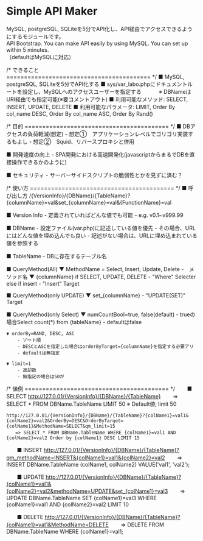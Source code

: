 # Simple API Maker
MySQL, postgreSQL, SQLiteを5分でAPI化し、API経由でアクセスできるようにするモジュールです。  
API Bootstrap. You can make API easily by using MySQL. You can set up within 5 minutes.  
（defaultはMySQLに対応）  


/* できること  
========================================= */
  ■ MySQL, postgreSQL, SQLiteを5分でAPI化する
  ■ sys/var_labo.phpにドキュメントルートを設定し、MySQLへのアクセスユーザーを指定する
　　　※ DBNameはURI経由でも指定可能(※要コメントアウト)
  ■ 利用可能なメソッド:  SELECT, INSERT, UPDATE, DELETE
  ■ 利用可能なパラメータ: LIMIT, Order By col_name DESC, Order By col_name ASC, Order By Rand()


/* 目的
========================================= */
  ■ DBアクセスの負荷軽減(想定)
	- 想定①　アプリケーションレベルでゴリゴリ実装するもよし
	- 想定②　Squid、リバースプロキシと併用

  ■ 開発速度の向上
	- SPA開発における高速開発化(javascriptからまるでDBを直接操作できるかのように)

  ■ セキュリティ
	- サーバーサイドスクリプトの脆弱性とかを見ずに済む？


/* 使い方
========================================= */
  ■ 呼び出し方
	/{VersionInfo}/{DBName}/{TableName}?{columnName}=val&set_{columnName}=val&{FunctionName}=val

  ■ Version Info
	- 定義されていればどんな値でも可能
	- e.g. v0.1~v999.99

  ■ DBName
	- 設定ファイル(var.php)に記述している値を優先
		- その場合、URLにはどんな値を埋め込んでも良い
	- 記述がない場合は、URLに埋め込まれている値を参照する

  ■ TableName
	- DBに存在するテーブル名

  ■ QueryMethod(All)
	▼ MethodName = Select, Insert, Update, Delete
		-　メソッド名
	▼ {columnName}
		if SELECT, UPDATE, DELETE
			- "Where" Selecter
		else if insert
			- "Insert" Target

  ■ QueryMethod(only UPDATE)
	▼ set_{columnName}
		- "UPDATE(SET)" Target

  ■ QueryMethod(only Select)
	▼ numCountBool=true, false(default)
		- trueの場合Select count(*) from {tableName}
		- defaultはfalse

	▼ orderBy=RAND, DESC, ASC
		- ソート順
		- DESCとASCを指定した場合はorderByTarget={columnName}を指定する必要アリ
		- defaultは無指定

	▼ limit=1
		- 返却数
		- 無指定の場合は50が

/* 値例
========================================= */
　　■ SELECT
	http://127.0.01/{VersionInfo}/{DBName}/{TableName}
	　　=> SELECT * FROM DBName.TableName LIMIT 50
	※ Default値; limit 50

	http://127.0.01/{VersionInfo}/{DBName}/{TableName}?{colName1}=val1&{colName2}=val2&OrderBy=DESC&OrderByTarget={colName1}&MethodName=SELECT&qm_limit=15
	　　=> SELECT * FROM DBName.TableName WHERE {colName1}=val1 AND {colName2}=val2 Order by {colName1} DESC LIMIT 15

　　■ INSERT
	http://127.0.01/{VersionInfo}/{DBName}/{TableName}?qm_methodName=INSERT&{colName1}=val1&{colName2}=val2
	　　=> INSERT DBName.TableName (colName1, colName2) VALUE('val1', 'val2');

　　■ UPDATE
	http://127.0.01/{VersionInfo}/{DBName}/{TableName}?{colName1}=val1&{colName2}=val2&methodName=UPDATE&set_{colName1}=val3
	　　=> UPDATE DBName.TableName SET  {colName1}=val3  WHERE {colName1}=val1 AND {colName2}=val2 LIMIT 10

　　■ DELETE
	http://127.0.01/{VersionInfo}/{DBName}/{TableName}?{colName1}=val1&MethodName=DELETE
	　　=> DELETE FROM DBName.TableName WHERE {colName1}=val1;
